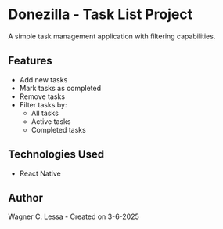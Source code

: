 # Donezilla - Task List Project

A simple task management application with filtering capabilities.

## Features

- Add new tasks
- Mark tasks as completed
- Remove tasks
- Filter tasks by:
  - All tasks
  - Active tasks
  - Completed tasks

## Technologies Used

- React Native

## Author

Wagner C. Lessa - Created on 3-6-2025
